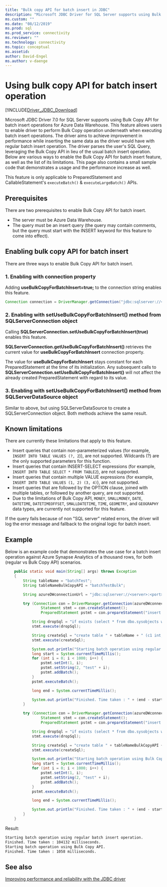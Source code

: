 ```yaml
---
title: "Bulk copy API for batch insert in JDBC"
description: "Microsoft JDBC Driver for SQL Server supports using Bulk Copy for batch insert operations against Azure Data Warehouse for faster loading of data into the database."
ms.custom: ""
ms.date: "08/12/2019"
ms.prod: sql
ms.prod_service: connectivity
ms.reviewer: ""
ms.technology: connectivity
ms.topic: conceptual
ms.assetid: 
author: David-Engel
ms.author: v-daenge
---
```


# Using bulk copy API for batch insert operation

[!INCLUDE[Driver_JDBC_Download](../../includes/driver_jdbc_download.md)]

Microsoft JDBC Driver 7.0 for SQL Server supports using Bulk Copy API for batch insert operations for Azure Data Warehouse. This feature allows users to enable driver to perform Bulk Copy operation underneath when executing batch insert operations. The driver aims to achieve improvement in performance while inserting the same data as the driver would have with regular batch insert operation. The driver parses the user's SQL Query, leveraging the Bulk Copy API in lieu of the usual batch insert operation. Below are various ways to enable the Bulk Copy API for batch insert feature, as well as the list of its limitations. This page also contains a small sample code that demonstrates a usage and the performance increase as well.

This feature is only applicable to PreparedStatement and CallableStatement's `executeBatch()` & `executeLargeBatch()` APIs.

## Prerequisites

There are two prerequisites to enable Bulk Copy API for batch insert.

* The server must be Azure Data Warehouse.
* The query must be an insert query (the query may contain comments, but the query must start with the INSERT keyword for this feature to come into effect).

## Enabling bulk copy API for batch insert

There are three ways to enable Bulk Copy API for batch insert.

### 1. Enabling with connection property

Adding **useBulkCopyForBatchInsert=true;** to the connection string enables this feature.

```java
Connection connection = DriverManager.getConnection("jdbc:sqlserver://<server>:<port>;userName=<user>;password=<password>;database=<database>;useBulkCopyForBatchInsert=true;");
```

### 2. Enabling with setUseBulkCopyForBatchInsert() method from SQLServerConnection object

Calling **SQLServerConnection.setUseBulkCopyForBatchInsert(true)** enables this feature.

**SQLServerConnection.getUseBulkCopyForBatchInsert()** retrieves the current value for **useBulkCopyForBatchInsert** connection property.

The value for **useBulkCopyForBatchInsert** stays constant for each PreparedStatement at the time of its initialization. Any subsequent calls to **SQLServerConnection.setUseBulkCopyForBatchInsert()** will not affect the already created PreparedStatement with regard to its value.

### 3. Enabling with setUseBulkCopyForBatchInsert() method from SQLServerDataSource object

Similar to above, but using SQLServerDataSource to create a SQLServerConnection object. Both methods achieve the same result.

## Known limitations

There are currently these limitations that apply to this feature.

* Insert queries that contain non-parameterized values (for example, `INSERT INTO TABLE VALUES (?, 2`)), are not supported. Wildcards (?) are the only supported parameters for this function.
* Insert queries that contain INSERT-SELECT expressions (for example, `INSERT INTO TABLE SELECT * FROM TABLE2`), are not supported.
* Insert queries that contain multiple VALUE expressions (for example, `INSERT INTO TABLE VALUES (1, 2) (3, 4)`), are not supported.
* Insert queries that are followed by the OPTION clause, joined with multiple tables, or followed by another query, are not supported.
* Due to the limitations of Bulk Copy API, `MONEY`, `SMALLMONEY`, `DATE`, `DATETIME`, `DATETIMEOFFSET`, `SMALLDATETIME`, `TIME`, `GEOMETRY`, and `GEOGRAPHY` data types, are currently not supported for this feature.

If the query fails because of non "SQL server" related errors, the driver will log the error message and fallback to the original logic for batch insert.

## Example

Below is an example code that demonstrates the use case for a batch insert operation against Azure Synapse Analytics of a thousand rows, for both (regular vs Bulk Copy API) scenarios.

```java
    public static void main(String[] args) throws Exception
    {
        String tableName = "batchTest";
        String tableNameBulkCopyAPI = "batchTestBulk";

        String azureDWconnectionUrl = "jdbc:sqlserver://<server>:<port>;databaseName=<database>;user=<user>;password=<password>";

        try (Connection con = DriverManager.getConnection(azureDWconnectionUrl); // connects to an Azure Data Warehouse.
                Statement stmt = con.createStatement();
                PreparedStatement pstmt = con.prepareStatement("insert into " + tableName + " values (?, ?)");) {

            String dropSql = "if exists (select * from dbo.sysobjects where id = object_id(N'[dbo].[" + tableName + "]') and OBJECTPROPERTY(id, N'IsUserTable') = 1) DROP TABLE [" + tableName + "]";
            stmt.execute(dropSql);

            String createSql = "create table " + tableName + " (c1 int, c2 varchar(20))";
            stmt.execute(createSql);

            System.out.println("Starting batch operation using regular batch insert operation.");
            long start = System.currentTimeMillis();
            for (int i = 0; i < 1000; i++) {
                pstmt.setInt(1, i);
                pstmt.setString(2, "test" + i);
                pstmt.addBatch();
            }
            pstmt.executeBatch();

            long end = System.currentTimeMillis();

            System.out.println("Finished. Time taken : " + (end - start) + " milliseconds.");
        }

        try (Connection con = DriverManager.getConnection(azureDWconnectionUrl + ";useBulkCopyForBatchInsert=true"); // connects to an Azure Data Warehouse, with useBulkCopyForBatchInsert connection property set to true.
                Statement stmt = con.createStatement();
                PreparedStatement pstmt = con.prepareStatement("insert into " + tableNameBulkCopyAPI + " values (?, ?)");) {

            String dropSql = "if exists (select * from dbo.sysobjects where id = object_id(N'[dbo].[" + tableNameBulkCopyAPI + "]') and OBJECTPROPERTY(id, N'IsUserTable') = 1) DROP TABLE [" + tableNameBulkCopyAPI + "]";
            stmt.execute(dropSql);

            String createSql = "create table " + tableNameBulkCopyAPI + " (c1 int, c2 varchar(20))";
            stmt.execute(createSql);

            System.out.println("Starting batch operation using Bulk Copy API.");
            long start = System.currentTimeMillis();
            for (int i = 0; i < 1000; i++) {
                pstmt.setInt(1, i);
                pstmt.setString(2, "test" + i);
                pstmt.addBatch();
            }
            pstmt.executeBatch();

            long end = System.currentTimeMillis();

            System.out.println("Finished. Time taken : " + (end - start) + " milliseconds.");
        }
    }
```

Result:

```bash
Starting batch operation using regular batch insert operation.
Finished. Time taken : 104132 milliseconds.
Starting batch operation using Bulk Copy API.
Finished. Time taken : 1058 milliseconds.
```

## See also

[Improving performance and reliability with the JDBC driver](improving-performance-and-reliability-with-the-jdbc-driver.md)
